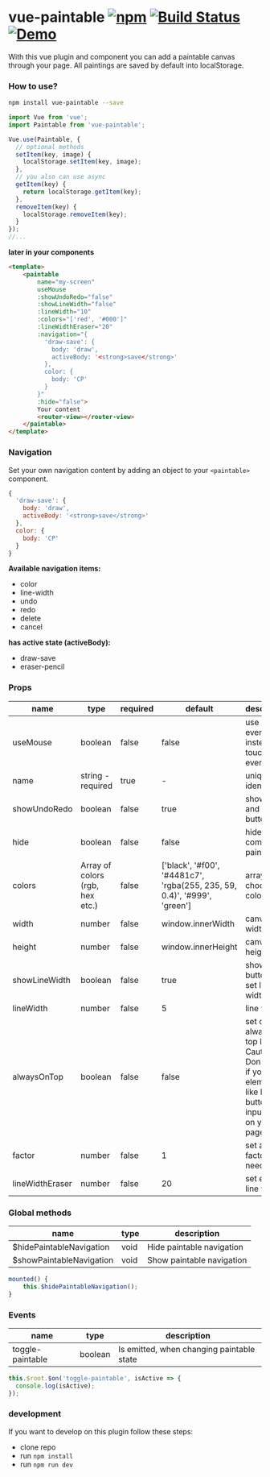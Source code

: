 # vue-paintable [![npm](https://badge.fury.io/js/vue-paintable.svg)](https://www.npmjs.com/package/vue-paintable) [![Build Status](https://travis-ci.org/ph1p/vue-paintable.svg?branch=master)](https://travis-ci.org/ph1p/vue-paintable) [![Demo](https://img.shields.io/badge/glitch-demo-fe6a73.svg)](https://vue-paintable-demo.glitch.me)

With this vue plugin and component you can add a paintable canvas through your page.
All paintings are saved by default into localStorage.

### How to use?

```bash
npm install vue-paintable --save
```

```javascript
import Vue from 'vue';
import Paintable from 'vue-paintable';

Vue.use(Paintable, {
  // optional methods
  setItem(key, image) {
    localStorage.setItem(key, image);
  },
  // you also can use async
  getItem(key) {
    return localStorage.getItem(key);
  },
  removeItem(key) {
    localStorage.removeItem(key);
  }
});
//...
```

**later in your components**

```html
<template>
    <paintable
        name="my-screen"
        useMouse
        :showUndoRedo="false"
        :showLineWidth="false"
        :lineWidth="10"
        :colors="['red', '#000']"
        :lineWidthEraser="20"
        :navigation="{
          'draw-save': {
            body: 'draw',
            activeBody: '<strong>save</strong>'
          },
          color: {
            body: 'CP'
          }
        }"
        :hide="false">
        Your content
        <router-view></router-view>
    </paintable>
</template>
```

### Navigation

Set your own navigation content by adding an object to your `<paintable>` component.

```javascript
{
  'draw-save': {
    body: 'draw',
    activeBody: '<strong>save</strong>'
  },
  color: {
    body: 'CP'
  }
}
```

**Available navigation items:**

- color
- line-width
- undo
- redo
- delete
- cancel

**has active state (activeBody):**

- draw-save
- eraser-pencil

### Props

| name            | type                            | required | default                                                                  | description                                                                                                               |
| --------------- | ------------------------------- | -------- | ------------------------------------------------------------------------ | ------------------------------------------------------------------------------------------------------------------------- |
| useMouse        | boolean                         | false    | false                                                                    | use mouse events instead of touch events                                                                                  |
| name            | string - required               | true     | -                                                                        | unique identifier                                                                                                         |
| showUndoRedo    | boolean                         | false    | true                                                                     | show undo and redo button                                                                                                 |
| hide            | boolean                         | false    | false                                                                    | hide the complete paintable                                                                                               |
| colors          | Array of colors (rgb, hex etc.) | false    | ['black', '#f00', '#4481c7', 'rgba(255, 235, 59, 0.4)', '#999', 'green'] | array of choosable colors                                                                                                 |
| width           | number                          | false    | window.innerWidth                                                        | canvas width                                                                                                              |
| height          | number                          | false    | window.innerHeight                                                       | canvas height                                                                                                             |
| showLineWidth   | boolean                         | false    | true                                                                     | show button to set line width                                                                                             |
| lineWidth       | number                          | false    | 5                                                                        | line width                                                                                                                |
| alwaysOnTop     | boolean                         | false    | false                                                                    | set canvas always as top layer. Caution! Don't this, if you've elements like links, buttons or input fields on your page. |
| factor          | number                          | false    | 1                                                                        | set a scale factor if needed                                                                                              |
| lineWidthEraser | number                          | false    | 20                                                                       | set eraser line width                                                                                                     |

### Global methods

| name                     | type | description               |
| ------------------------ | ---- | ------------------------- |
| $hidePaintableNavigation | void | Hide paintable navigation |
| $showPaintableNavigation | void | Show paintable navigation |

```javascript
mounted() {
    this.$hidePaintableNavigation();
}
```

### Events

| name             | type    | description                               |
| ---------------- | ------- | ----------------------------------------- |
| toggle-paintable | boolean | Is emitted, when changing paintable state |

```javascript
this.$root.$on('toggle-paintable', isActive => {
  console.log(isActive);
});
```

### development

If you want to develop on this plugin follow these steps:

- clone repo
- run `npm install`
- run `npm run dev`
